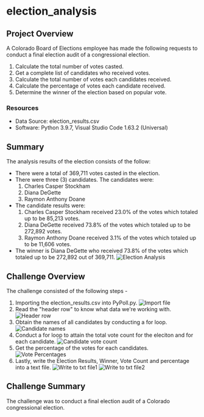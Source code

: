 # election_analysis

## Project Overview
A Colorado Board of Elections employee has made the following requests to conduct a final election audit of a congressional election. 
1. Calculate the total number of votes casted. 
2. Get a complete list of candidates who received votes. 
3. Calculate the total number of votes each candidates received. 
4. Calculate the percentage of votes each candidate received. 
5. Determine the winner of the election based on popular vote. 

### Resources
* Data Source: election_results.csv
* Software: Python 3.9.7, Visual Studio Code 1.63.2 (Universal)

## Summary
The analysis results of the election consists of the follow:
* There were a total of 369,711 votes casted in the election.
* There were three (3) candidates. The candidates were: 
  1. Charles Casper Stockham
  2. Diana DeGette
  3. Raymon Anthony Doane
* The candidate results were: 
  1. Charles Casper Stockham received 23.0% of the votes which totaled up to be 85,213 votes.
  2. Diana DeGette received 73.8% of the votes which totaled up to be 272,892 votes.
  3. Raymon Anthony Doane received 3.1% of the votes which totaled up to be 11,606 votes. 
* The winner is Diana DeGette who received 73.8% of the votes which totaled up to be 272,892 out of 369,711. 
![Election Analysis](https://user-images.githubusercontent.com/96089187/151111680-c98a9f7f-5c6f-4653-8ef7-8bd27601aab4.png)

## Challenge Overview
The challenge consisted of the following steps -
1. Importing the election_results.csv into PyPoll.py. 
![Import file](https://user-images.githubusercontent.com/96089187/151111832-6aa7c037-da52-4f8e-ab11-da202982ae52.png)
2. Read the "header row" to know what data we're working with. 
![Header row](https://user-images.githubusercontent.com/96089187/151111999-9859cdb5-c28c-456e-94ca-2041b2f79ba9.png)
3. Obtain the names of all candidates by conducting a for loop.
![Candidate names](https://user-images.githubusercontent.com/96089187/151112092-f2c4eef2-7786-48df-9ff4-f3e2ab2ec250.png)
4. Conduct a for loop to attain the total vote count for the eleciton and for each candidate.
![Candidate vote count](https://user-images.githubusercontent.com/96089187/151112183-16e3ffda-90c1-414f-9602-f9deeae1de4c.png)
5. Get the percentage of the votes for each candidates. 
![Vote Percentages](https://user-images.githubusercontent.com/96089187/151112274-a177fa9f-5553-4a2b-b43f-9cde2a7267c6.png)
6. Lastly, write the Election Results, Winner, Vote Count and percentage into a text file. 
![Write to txt file1](https://user-images.githubusercontent.com/96089187/151112413-237767fb-75af-4de3-84fb-61007911a1fa.png)
![Write to txt file2](https://user-images.githubusercontent.com/96089187/151112423-c03db7a8-32fb-464b-bb26-983103089c2a.png)

## Challenge Summary
The challenge was to conduct a final election audit of a Colorado congressional election. 
